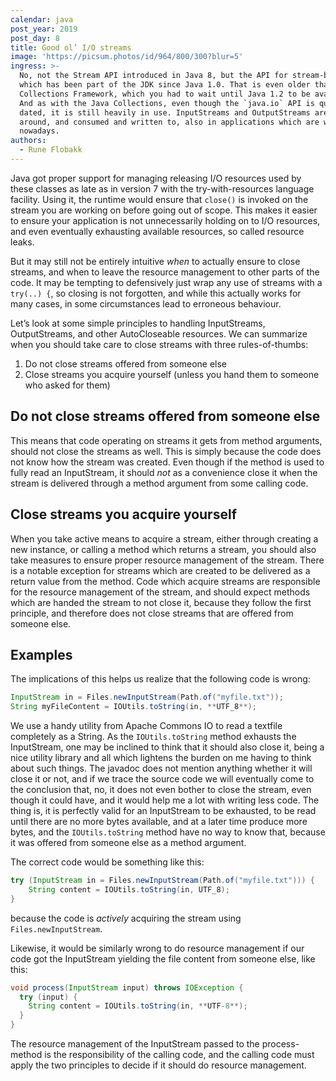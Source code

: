 ```yaml
---
calendar: java
post_year: 2019
post_day: 8
title: Good ol’ I/O streams
image: 'https://picsum.photos/id/964/800/300?blur=5'
ingress: >-
  No, not the Stream API introduced in Java 8, but the API for stream-based I/O
  which has been part of the JDK since Java 1.0. That is even older than the
  Collections Framework, which you had to wait until Java 1.2 to be available.
  And as with the Java Collections, even though the `java.io` API is quite
  dated, it is still heavily in use. InputStreams and OutputStreams are passed
  around, and consumed and written to, also in applications which are written
  nowadays.
authors:
  - Rune Flobakk
---
```

Java got proper support for managing releasing I/O resources used by these classes as late as in version 7 with the try-with-resources language facility. Using it, the runtime would ensure that `close()` is invoked on the stream you are working on before going out of scope. This makes it easier to ensure your application is not unnecessarily holding on to I/O resources, and even eventually exhausting available resources, so called resource leaks.

But it may still not be entirely intuitive _when_ to actually ensure to close streams, and when to leave the resource management to other parts of the code. It may be tempting to defensively just wrap any use of streams with a `try(..) {`, so closing is not forgotten, and while this actually works for many cases, in some circumstances lead to erroneous behaviour.

Let’s look at some simple principles to handling InputStreams, OutputStreams, and other AutoCloseable resources. We can summarize when you should take care to close streams with three rules-of-thumbs:
1. Do not close streams offered from someone else
2. Close streams you acquire yourself (unless you hand them to someone who asked for them)

## Do not close streams offered from someone else
This means that code operating on streams it gets from method arguments, should not close the streams as well. This is simply because the code does not know how the stream was created. Even though if the method is used to fully read an InputStream, it should _not_ as a convenience close it when the stream is delivered through a method argument from some calling code.

## Close streams you acquire yourself
When you take active means to acquire a stream, either through creating a new instance, or calling a method which returns a stream, you should also take measures to ensure proper resource management of the stream. There is a notable exception for streams which are created to be delivered as a return value from the method. Code which acquire streams are responsible for the resource management of the stream, and should expect methods which are handed the stream to not close it, because they follow the first principle, and therefore does not close streams that are offered from someone else.

## Examples
The implications of this helps us realize that the following code is wrong:
```java
InputStream in = Files.newInputStream(Path.of("myfile.txt"));
String myFileContent = IOUtils.toString(in, **UTF_8**);
```
We use a handy utility from Apache Commons IO to read a textfile completely as a String. As the `IOUtils.toString` method exhausts the InputStream, one may be inclined to think that it should also close it, being a nice utility library and all which lightens the burden on me having to think about such things. The javadoc does not mention anything whether it will close it or not, and if we trace the source code we will eventually come to the conclusion that, no, it does not even bother to close the stream, even though it could have, and it would help me a lot with writing less code. The thing is, it is perfectly valid for an InputStream to be exhausted, to be read until there are no more bytes available, and at a later time produce more bytes, and the `IOUtils.toString` method have no way to know that, because it was offered from someone else as a method argument.

The correct code would be something like this:
```java
try (InputStream in = Files.newInputStream(Path.of("myfile.txt"))) {
    String content = IOUtils.toString(in, UTF_8);
}
```
because the code is _actively_ acquiring the stream using `Files.newInputStream`.

Likewise, it would be similarly wrong to do resource management if our code got the InputStream yielding the file content from someone else, like this:
```java
void process(InputStream input) throws IOException {
  try (input) {
    String content = IOUtils.toString(in, **UTF-8**);
  }
}
```

The resource management of the InputStream passed to the process-method is the responsibility of the calling code, and the calling code must apply the two principles to decide if it should do resource management.

